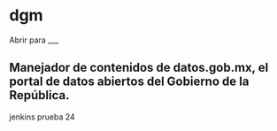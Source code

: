 # dgm
Abrir para ___

## Manejador de contenidos de datos.gob.mx, el portal de datos abiertos del Gobierno de la República. 

jenkins prueba 24

